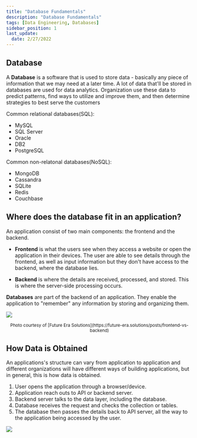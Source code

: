 ```yaml
---
title: "Database Fundamentals"
description: "Database Fundamentals"
tags: [Data Engineering, Databases]
sidebar_position: 1
last_update:
  date: 2/27/2022
---
```



## Database 

A **Database** is a software that is used to store data - basically any piece of information that we may need at a later time. A lot of data that'll be stored in databases are used for data analytics. Organization use these data to predict patterns, find ways to utilize and improve them, and then determine strategies to best serve the customers

Common relational databases(SQL):

- MySQL
- SQL Server
- Oracle 
- DB2
- PostgreSQL

Common non-relatonal databases(NoSQL):

- MongoDB
- Cassandra
- SQLite
- Redis
- Couchbase

## Where does the database fit in an application?

An application consist of two main components: the frontend and the backend. 

- **Frontend** is what the users see when they access a website or open the application in their devices. The user are able to see details through the frontend, as well as input information but they don't have access to the backend, where the database lies.

- **Backend** is where the details are received, processed, and stored. This is where the server-side processing occurs. 

**Databases** are part of the backend of an application. They enable the application to "remember" any information by storing and organizing them.

<div class="img-center"> 

![](/img/docs/db-backendfrontend.png)

</div>

<center><small>Photo courtesy of [Future Era Solutions](https://future-era.solutions/posts/frontend-vs-backend) </small></center>


## How Data is Obtained 

An applications's structure can vary from application to application and different organizations will have different ways of building applications, but in general, this is how data is obtained. 


1. User opens the application through a browser/device.
2. Application reach outs to API or backend server.
3. Backend server talks to the data layer, including the database.
4. Database receives the request and checks the collection or tables.
5. The database then passes the details back to API server, all the way to the application being accessed by the user.


<div class="img-center"> 

![](/img/docs/db-howdataisobtained.png)

</div>